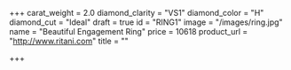 +++
carat_weight = 2.0
diamond_clarity = "VS1"
diamond_color = "H"
diamond_cut = "Ideal"
draft = true
id = "RING1"
image = "/images/ring.jpg"
name = "Beautiful Engagement Ring"
price = 10618
product_url = "http://www.ritani.com"
title = ""

+++
